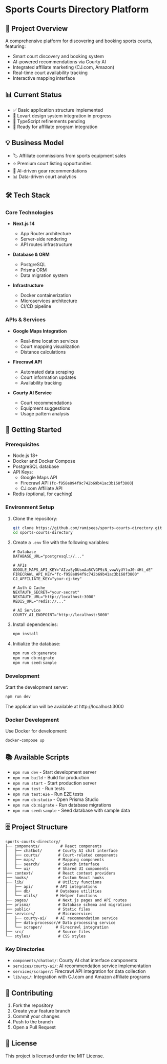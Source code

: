 # Sports Courts Directory Platform

## 🎯 Project Overview

A comprehensive platform for discovering and booking sports courts, featuring:

- Smart court discovery and booking system
- AI-powered recommendations via Courty AI
- Integrated affiliate marketing (CJ.com, Amazon)
- Real-time court availability tracking
- Interactive mapping interface

## 📊 Current Status

- ✅ Basic application structure implemented
- 🎨 Lovart design system integration in progress
- 🔧 TypeScript refinements pending
- 🚀 Ready for affiliate program integration

## 💡 Business Model

- 🏷️ Affiliate commissions from sports equipment sales
- ⭐ Premium court listing opportunities
- 🤖 AI-driven gear recommendations
- 📊 Data-driven court analytics

## 🛠 Tech Stack

### Core Technologies

- **Next.js 14**
  - App Router architecture
  - Server-side rendering
  - API routes infrastructure

- **Database & ORM**
  - PostgreSQL
  - Prisma ORM
  - Data migration system

- **Infrastructure**
  - Docker containerization
  - Microservices architecture
  - CI/CD pipeline

### APIs & Services

- **Google Maps Integration**
  - Real-time location services
  - Court mapping visualization
  - Distance calculations

- **Firecrawl API**
  - Automated data scraping
  - Court information updates
  - Availability tracking

- **Courty AI Service**
  - Court recommendations
  - Equipment suggestions
  - Usage pattern analysis

## 🚀 Getting Started

### Prerequisites

- Node.js 18+
- Docker and Docker Compose
- PostgreSQL database
- API Keys:
  - Google Maps API
  - Firecrawl API (`fc-f958e894f9c742b69b41ac3b168f3800`)
  - CJ.com Affiliate API
- Redis (optional, for caching)

### Environment Setup

1. Clone the repository:

   ```bash
   git clone https://github.com/ramisees/sports-courts-directory.git
   cd sports-courts-directory
   ```

2. Create a `.env` file with the following variables:

   ```env
   # Database
   DATABASE_URL="postgresql://..."

   # APIs
   GOOGLE_MAPS_API_KEY="AIzaSyDUsmAa5CVGF9iN_vwwVyUYluJ0-4Ht_dE"
   FIRECRAWL_API_KEY="fc-f958e894f9c742b69b41ac3b168f3800"
   CJ_AFFILIATE_KEY="your-cj-key"

   # Auth & Cache
   NEXTAUTH_SECRET="your-secret"
   NEXTAUTH_URL="http://localhost:3000"
   REDIS_URL="redis://..."

   # AI Service
   COURTY_AI_ENDPOINT="http://localhost:5000"
   ```

3. Install dependencies:

   ```bash
   npm install
   ```

4. Initialize the database:
   ```bash
   npm run db:generate
   npm run db:migrate
   npm run seed:sample
   ```

### Development

Start the development server:

```bash
npm run dev
```

The application will be available at http://localhost:3000

### Docker Development

Use Docker for development:

```bash
docker-compose up
```

## 📚 Available Scripts

- `npm run dev` - Start development server
- `npm run build` - Build for production
- `npm run start` - Start production server
- `npm run test` - Run tests
- `npm run test:e2e` - Run E2E tests
- `npm run db:studio` - Open Prisma Studio
- `npm run db:migrate` - Run database migrations
- `npm run seed:sample` - Seed database with sample data

## 🗄️ Project Structure

```
sports-courts-directory/
├── components/         # React components
│   ├── chatbot/       # Courty AI chat interface
│   ├── courts/        # Court-related components
│   ├── maps/          # Mapping components
│   ├── search/        # Search interface
│   └── ui/            # Shared UI components
├── context/           # React context providers
├── hooks/             # Custom React hooks
├── lib/               # Utility functions
│   ├── api/          # API integrations
│   ├── db/           # Database utilities
│   └── utils/        # Helper functions
├── pages/             # Next.js pages and API routes
├── prisma/            # Database schema and migrations
├── public/            # Static files
├── services/          # Microservices
│   ├── courty-ai/    # AI recommendation service
│   ├── data-processor/# Data processing service
│   └── scraper/      # Firecrawl integration
├── src/               # Source files
└── styles/            # CSS styles
```

### Key Directories

- `components/chatbot/`: Courty AI chat interface components
- `services/courty-ai/`: AI recommendation service implementation
- `services/scraper/`: Firecrawl API integration for data collection
- `lib/api/`: Integration with CJ.com and Amazon affiliate programs

## 🤝 Contributing

1. Fork the repository
2. Create your feature branch
3. Commit your changes
4. Push to the branch
5. Open a Pull Request

## 📄 License

This project is licensed under the MIT License.
